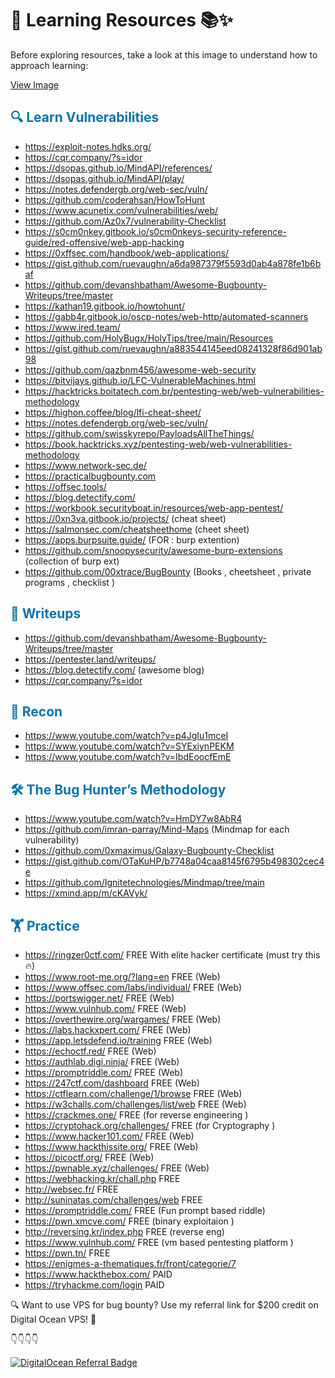 # 🚀 Learning Resources 📚✨

Before exploring resources, take a look at this image to understand how to approach learning:

[View Image](https://github.com/soulvivek/Bug-Bounty-Resources/blob/main/cap.jpeg)

## <span style="color: #0077b6;">🔍 Learn Vulnerabilities</span>
 	
- https://exploit-notes.hdks.org/
- https://cqr.company/?s=idor
- https://dsopas.github.io/MindAPI/references/
- https://dsopas.github.io/MindAPI/play/
- https://notes.defendergb.org/web-sec/vuln/ 
- https://github.com/coderahsan/HowToHunt
- https://www.acunetix.com/vulnerabilities/web/
- https://github.com/Az0x7/vulnerability-Checklist 
- https://s0cm0nkey.gitbook.io/s0cm0nkeys-security-reference-guide/red-offensive/web-app-hacking 
- https://0xffsec.com/handbook/web-applications/
- https://gist.github.com/ruevaughn/a6da987379f5593d0ab4a878fe1b6baf 
- https://github.com/devanshbatham/Awesome-Bugbounty-Writeups/tree/master 
- https://kathan19.gitbook.io/howtohunt/ 
- https://gabb4r.gitbook.io/oscp-notes/web-http/automated-scanners 
- https://www.ired.team/ 
- https://github.com/HolyBugx/HolyTips/tree/main/Resources 
- https://gist.github.com/ruevaughn/a883544145eed08241328f86d901ab98 
- https://github.com/qazbnm456/awesome-web-security 
- https://bitvijays.github.io/LFC-VulnerableMachines.html 
- https://hacktricks.boitatech.com.br/pentesting-web/web-vulnerabilities-methodology 
- https://highon.coffee/blog/lfi-cheat-sheet/ 
- https://notes.defendergb.org/web-sec/vuln/
- https://github.com/swisskyrepo/PayloadsAllTheThings/ 
- https://book.hacktricks.xyz/pentesting-web/web-vulnerabilities-methodology 
- https://www.network-sec.de/
- https://practicalbugbounty.com
- https://offsec.tools/
- https://blog.detectify.com/
- https://workbook.securityboat.in/resources/web-app-pentest/
- https://0xn3va.gitbook.io/projects/ (cheat sheet)
- https://salmonsec.com/cheatsheethome (cheet sheet)
- https://apps.burpsuite.guide/ (FOR : burp extention)
- https://github.com/snoopysecurity/awesome-burp-extensions (collection of burp ext)
- https://github.com/00xtrace/BugBounty (Books , cheetsheet , private programs , checklist )

## <span style="color: #0077b6;">📝 Writeups</span>

- https://github.com/devanshbatham/Awesome-Bugbounty-Writeups/tree/master 
- https://pentester.land/writeups/
- https://blog.detectify.com/       (awesome blog)
- https://cqr.company/?s=idor       

## <span style="color: #0077b6;">🔎 Recon</span>

- https://www.youtube.com/watch?v=p4JgIu1mceI 
- https://www.youtube.com/watch?v=SYExiynPEKM 
- https://www.youtube.com/watch?v=IbdEoocfEmE

## <span style="color: #0077b6;">🛠️ The Bug Hunter’s Methodology</span>

- https://www.youtube.com/watch?v=HmDY7w8AbR4
- https://github.com/imran-parray/Mind-Maps (Mindmap for each vulnerability)
- https://github.com/0xmaximus/Galaxy-Bugbounty-Checklist
- https://gist.github.com/OTaKuHP/b7748a04caa8145f6795b498302cec4e
- https://github.com/Ignitetechnologies/Mindmap/tree/main
- https://xmind.app/m/cKAVyk/

## <span style="color: #0077b6;">🏋️ Practice</span>

- https://ringzer0ctf.com/                   FREE With elite hacker certificate (must try this 🔥) 
- https://www.root-me.org/?lang=en           FREE  (Web)
- https://www.offsec.com/labs/individual/    FREE  (Web)
- https://portswigger.net/                   FREE  (Web)
- https://www.vulnhub.com/                   FREE  (Web)
- https://overthewire.org/wargames/          FREE  (Web)
- https://labs.hackxpert.com/                FREE  (Web)
- https://app.letsdefend.io/training         FREE  (Web)
- https://echoctf.red/                       FREE  (Web)
- https://authlab.digi.ninja/                FREE  (Web)
- https://promptriddle.com/                  FREE  (Web)
- https://247ctf.com/dashboard               FREE  (Web)
- https://ctflearn.com/challenge/1/browse    FREE  (Web)
- https://w3challs.com/challenges/list/web   FREE  (Web)
- https://crackmes.one/                      FREE  (for reverse engineering )
- https://cryptohack.org/challenges/         FREE  (for Cryptography )
- https://www.hacker101.com/                 FREE  (Web)
- https://www.hackthissite.org/              FREE  (Web)
- https://picoctf.org/                       FREE  (Web)
- https://pwnable.xyz/challenges/            FREE  (Web)
- https://webhacking.kr/chall.php            FREE
- http://websec.fr/                          FREE
- http://suninatas.com/challenges/web        FREE
- https://promptriddle.com/                  FREE (Fun prompt based riddle)
- https://pwn.xmcve.com/                     FREE (binary exploitaion )
- http://reversing.kr/index.php              FREE (reverse eng)
- https://www.vulnhub.com/                   FREE (vm based pentesting platform )
- https://pwn.tn/                            FREE
- https://enigmes-a-thematiques.fr/front/categorie/7 
- https://www.hackthebox.com/                PAID 
- https://tryhackme.com/login                PAID
 
🔍 Want to use VPS for bug bounty? Use my referral link for $200 credit on Digital Ocean VPS! 🚀

👇👇👇👇

[![DigitalOcean Referral Badge](https://web-platforms.sfo2.cdn.digitaloceanspaces.com/WWW/Badge%201.svg)](https://www.digitalocean.com/?refcode=7274a627b48b&utm_campaign=Referral_Invite&utm_medium=Referral_Program&utm_source=badge)

